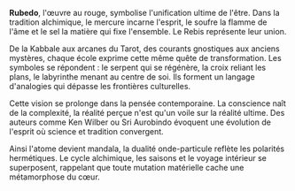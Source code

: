 **Rubedo**, l'œuvre au rouge, symbolise l'unification ultime de l'être. Dans la tradition alchimique, le mercure incarne l'esprit, le soufre la flamme de l'âme et le sel la matière qui fixe l'ensemble. Le Rebis représente leur union.

De la Kabbale aux arcanes du Tarot, des courants gnostiques aux anciens mystères, chaque école exprime cette même quête de transformation. Les symboles se répondent : le serpent qui se régénère, la croix reliant les plans, le labyrinthe menant au centre de soi. Ils forment un langage d'analogies qui dépasse les frontières culturelles.

Cette vision se prolonge dans la pensée contemporaine. La conscience naît de la complexité, la réalité perçue n'est qu'un voile sur la réalité ultime. Des auteurs comme Ken Wilber ou Sri Aurobindo évoquent une évolution de l'esprit où science et tradition convergent.

Ainsi l'atome devient mandala, la dualité onde-particule reflète les polarités hermétiques. Le cycle alchimique, les saisons et le voyage intérieur se superposent, rappelant que toute mutation matérielle cache une métamorphose du cœur.
